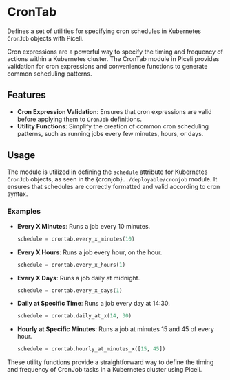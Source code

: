 # CronTab

Defines a set of utilities for specifying cron schedules in Kubernetes `CronJob` objects with Piceli.

Cron expressions are a powerful way to specify the timing and frequency of actions within a Kubernetes cluster. The CronTab module in Piceli provides validation for cron expressions and convenience functions to generate common scheduling patterns.

## Features

- **Cron Expression Validation**: Ensures that cron expressions are valid before applying them to `CronJob` definitions.
- **Utility Functions**: Simplify the creation of common cron scheduling patterns, such as running jobs every few minutes, hours, or days.

## Usage

The module is utilized in defining the `schedule` attribute for Kubernetes `CronJob` objects, as seen in the {cronjob}`../deployable/cronjob` module. It ensures that schedules are correctly formatted and valid according to cron syntax.

### Examples

- **Every X Minutes**:
  Runs a job every 10 minutes.

  ```python
  schedule = crontab.every_x_minutes(10)
  ```

- **Every X Hours**:
  Runs a job every hour, on the hour.

  ```python
  schedule = crontab.every_x_hours(1)
  ```

- **Every X Days**:
  Runs a job daily at midnight.

  ```python
  schedule = crontab.every_x_days(1)
  ```

- **Daily at Specific Time**:
  Runs a job every day at 14:30.

  ```python
  schedule = crontab.daily_at_x(14, 30)
  ```

- **Hourly at Specific Minutes**:
  Runs a job at minutes 15 and 45 of every hour.

  ```python
  schedule = crontab.hourly_at_minutes_x([15, 45])
  ```

These utility functions provide a straightforward way to define the timing and frequency of CronJob tasks in a Kubernetes cluster using Piceli.
